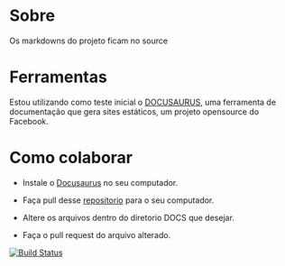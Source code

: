 # Sobre
Os markdowns do projeto ficam no source

# Ferramentas
Estou utilizando como teste inicial o [DOCUSAURUS](https://docusaurus.io/), uma ferramenta de documentação que gera sites estáticos, um projeto opensource do Facebook.

# Como colaborar
- Instale o [Docusaurus](https://docusaurus.io/docs/en/installation.html) no seu computador.

- Faça pull desse [repositorio](https://github.com/ibmpartners/portal.git) para o seu computador.

- Altere os arquivos dentro do diretorio DOCS que desejar.

- Faça o pull request do arquivo alterado.

[![Build Status](https://travis-ci.org/ibmpartners/ibmpartners.github.io.svg?branch=master)](https://travis-ci.org/ibmpartners/ibmpartners.github.io)
